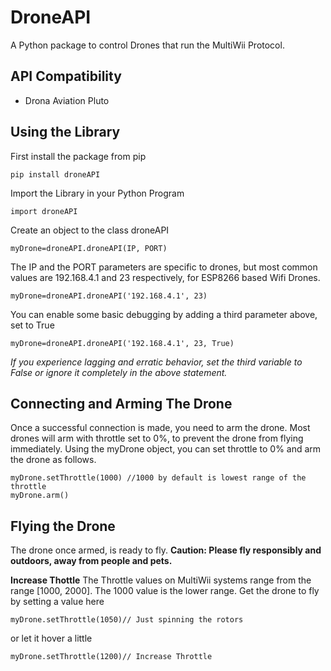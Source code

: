 # **DroneAPI**

A Python package to control Drones that run the MultiWii Protocol. 

## **API Compatibility**

 

 - Drona Aviation Pluto 


## **Using the Library**

First install the package from pip

    pip install droneAPI

Import the Library in your Python Program

    import droneAPI

Create an object to the class droneAPI

    myDrone=droneAPI.droneAPI(IP, PORT)
The IP and the PORT parameters are specific to drones, but most common values are 192.168.4.1 and 23 respectively, for ESP8266 based Wifi Drones.

    myDrone=droneAPI.droneAPI('192.168.4.1', 23)
You can enable some basic debugging by adding a third parameter above, set to True

    myDrone=droneAPI.droneAPI('192.168.4.1', 23, True)

*If you experience lagging and erratic behavior, set the third variable to False or ignore it completely in the above statement.*  

## **Connecting and Arming The Drone**

Once a successful connection is made, you need to arm the drone. Most drones will arm with throttle set to 0%, to prevent the drone from flying immediately. 
Using the myDrone object, you can set throttle to 0% and arm the drone as follows. 

    myDrone.setThrottle(1000) //1000 by default is lowest range of the throttle
    myDrone.arm()

## **Flying the Drone**
The drone once armed, is ready to fly. 
**Caution: Please fly responsibly and outdoors, away from people and pets.**

**Increase Thottle**
The Throttle values on MultiWii systems range from the range [1000, 2000]. The 1000 value is the lower range. 
Get the drone to fly by setting a value here

    myDrone.setThrottle(1050)// Just spinning the rotors
     
or let it hover a little

    myDrone.setThrottle(1200)// Increase Throttle

 